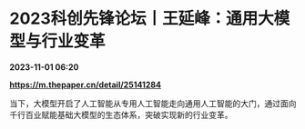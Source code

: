 # 2023科创先锋论坛丨王延峰：通用大模型与行业变革

**2023-11-01 06:20**

**https://m.thepaper.cn/detail/25141284**

当下，大模型开启了人工智能从专用人工智能走向通用人工智能的大门，通过面向千行百业赋能基础大模型的生态体系，突破实现新的行业变革。